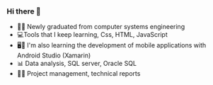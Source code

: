### Hi there 👋

- 👩‍💻 Newly graduated from computer systems engineering
- 💻Tools that I keep learning, Css, HTML, JavaScript
- 🖥️📲 I'm also learning the development of mobile applications with Android Studio (Xamarin)
- 📊 Data analysis, SQL server, Oracle SQL
- 👩‍💻 Project management, technical reports
  
